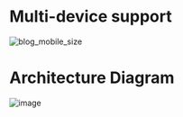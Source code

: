 # Multi-device support
![blog_mobile_size](https://github.com/user-attachments/assets/fc7c6e25-186e-486a-a604-e06c59bb3645)

# Architecture Diagram
![image](https://github.com/user-attachments/assets/0e3853ed-8ff0-49d9-9639-156f280f34f3)

